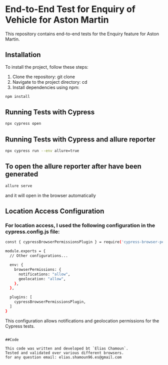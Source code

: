 # End-to-End Test for Enquiry of Vehicle for Aston Martin
This repository contains end-to-end tests for the Enquiry feature for Aston Martin.


## Installation

To install the project, follow these steps:

1. Clone the repository: git clone 
2. Navigate to the project directory: cd <project-directory>
3. Install dependencies using npm: 
```bash 
npm install
```

## Running Tests with Cypress
``` bash
npx cypress open
```
## Running Tests with Cypress and allure reporter
``` bash
npx cypress run --env allure=true
```
## To open the allure reporter after have been generated 
``` bash
allure serve
```
and it will open in the browser automatically

## Location Access Configuration
### For location access, I used the following configuration in the cypress.config.js file:
```bash
const { cypressBrowserPermissionsPlugin } = require('cypress-browser-permissions')

module.exports = {
  // Other configurations...

  env: {
    browserPermissions: {
      notifications: "allow",
      geolocation: "allow",
    },
  },

  plugins: [
    cypressBrowserPermissionsPlugin,
  ]
}
```
This configuration allows notifications and geolocation permissions for the Cypress tests.
```

##Code

This code was written and developed bt `Elias Chamoun`.
Tested and validated over various different browsers.
for any question email: elias.shamoun96.es@gmail.com
